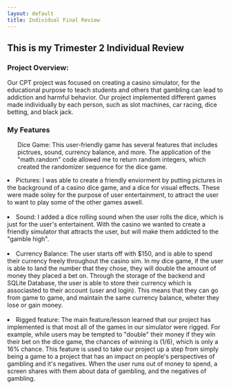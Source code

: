 ```yaml
---
layout: default
title: Individual Final Review
---
```

<h2> This is my Trimester 2 Individual Review </h2>

<h3> Project Overview: </h3>

Our CPT project was focused on creating a casino simulator, for the educational purpose to teach students and others that gambling can lead to addiction and harmful behavior. Our project implemented different games made individually by each person, such as slot machines, car racing, dice betting, and black jack. 

<h3> My Features </h3>

<ul> Dice Game: This user-friendly game has several features that includes pictrues, sound, currency balance, and more. The application of the "math.random" code allowed me to return random integers, which created the randomizer sequence for the dice game. </ul>

<li> Pictures: I was able to create a friendly enviorment by putting pictures in the background of a casino dice game, and a dice for visual effects. These were made soley for the purpose of user entertainment, to attract the user to want to play some of the other games aswell. </li>
<br>

<li> Sound: I added a dice rolling sound when the user rolls the dice, which is just for the user's entertainent. With the casino we wanted to create a friendly simulator that attracts the user, but will make them addicted to the "gamble high".</li>
<br>

<li> Currency Balance: The user starts off with $150, and is able to spend their currency freely throughout the casino sim. In my dice game, if the user is able to land the number that they chose, they will double the amount of money they placed a bet on. Through the storage of the backend and SQLite Database, the user is able to store their currency which is associasted to their account (user and login). This means that they can go from game to game, and maintain the same currency balance, wheter they lose or gain money. </li>
<br>

<li> Rigged feature: The main feature/lesson learned that our project has implemented is that most all of the games in our simulator were rigged. For example, while users may be tempted to "double" their money if they win their bet on the dice game, the chances of winning is (1/6), which is only a 16% chance. This feature is used to take our project up a step from simply being a game to a project that has an impact on people's perspectives of gambling and it's negatives. When the user runs out of money to spend, a screen shares with them about data of gambling, and the negatives of gambling. 


